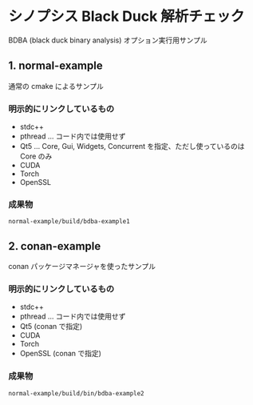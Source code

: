 # シノプシス Black Duck 解析チェック

BDBA (black duck binary analysis) オプション実行用サンプル

## 1. normal-example

通常の cmake によるサンプル

### 明示的にリンクしているもの

- stdc++
- pthread … コード内では使用せず
- Qt5 … Core, Gui, Widgets, Concurrent を指定、ただし使っているのは Core のみ
- CUDA
- Torch
- OpenSSL

### 成果物

```
normal-example/build/bdba-example1
```

## 2. conan-example

conan パッケージマネージャを使ったサンプル

### 明示的にリンクしているもの

- stdc++
- pthread … コード内では使用せず
- Qt5 (conan で指定)
- CUDA 
- Torch
- OpenSSL (conan で指定)

### 成果物

```
normal-example/build/bin/bdba-example2
```
